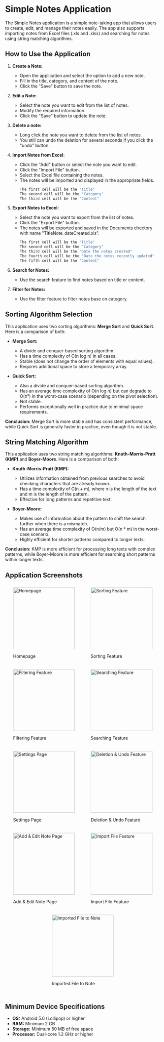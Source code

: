 # Simple Notes Application

The Simple Notes application is a simple note-taking app that allows users to create, edit, and manage their notes easily. The app also supports importing notes from Excel files (.xls and .xlsx) and searching for notes using string matching algorithms.

## How to Use the Application

1. **Create a Note:**
   - Open the application and select the option to add a new note.
   - Fill in the title, category, and content of the note.
   - Click the "Save" button to save the note.

2. **Edit a Note:**
   - Select the note you want to edit from the list of notes.
   - Modify the required information.
   - Click the "Save" button to update the note.
3. **Delete a note:**
   - Long click the note you want to delete from the list of notes.
   - You still can undo the deletion for several seconds if you click the "undo" button.


4. **Import Notes from Excel:**
   - Click the "Add" button or select the note you want to edit.
   - Click the "Import File" button.
   - Select the Excel file containing the notes.
   - The notes will be imported and displayed in the appropriate fields.
     ```bash
     The first cell will be the "Title"
     The second cell will be the "Category"
     The third cell will be the "Content"
      ```
5. **Export Notes to Excel:**
   - Select the note you want to export from the list of notes.
   - Click the "Export File" button.
   - The notes will be exported and saved in the Documents directory with name "TitleNote_dateCreated.xls".
     ```bash
     The first cell will be the "Title"
     The second cell will be the "Category"
     The third cell will be the "Date the notes created"
     The fourth cell will be the "Date the notes recently updated"
     The fifth cell will be the "Content"
      ```
   

7. **Search for Notes:**
   - Use the search feature to find notes based on title or content.
8. **Filter for Notes:**
   - Use the filter feature to filter notes base on category.

## Sorting Algorithm Selection

This application uses two sorting algorithms: **Merge Sort** and **Quick Sort**. Here is a comparison of both:

- **Merge Sort:**
  - A divide and conquer-based sorting algorithm.
  - Has a time complexity of O(n log n) in all cases.
  - Stable (does not change the order of elements with equal values).
  - Requires additional space to store a temporary array.

- **Quick Sort:**
  - Also a divide and conquer-based sorting algorithm.
  - Has an average time complexity of O(n log n) but can degrade to O(n²) in the worst-case scenario (depending on the pivot selection).
  - Not stable.
  - Performs exceptionally well in practice due to minimal space requirements.

**Conclusion:** 
Merge Sort is more stable and has consistent performance, while Quick Sort is generally faster in practice, even though it is not stable.

## String Matching Algorithm

This application uses two string matching algorithms: **Knuth-Morris-Pratt (KMP)** and **Boyer-Moore**. Here is a comparison of both:

- **Knuth-Morris-Pratt (KMP):**
  - Utilizes information obtained from previous searches to avoid checking characters that are already known.
  - Has a time complexity of O(n + m), where n is the length of the text and m is the length of the pattern.
  - Effective for long patterns and repetitive text.

- **Boyer-Moore:**
  - Makes use of information about the pattern to shift the search further when there is a mismatch.
  - Has an average time complexity of O(n/m) but O(n * m) in the worst-case scenario.
  - Highly efficient for shorter patterns compared to longer texts.

**Conclusion:** 
KMP is more efficient for processing long texts with complex patterns, while Boyer-Moore is more efficient for searching short patterns within longer texts.

## Application Screenshots


<div style="display: flex; flex-wrap: wrap; justify-content: space-around;">
    <div style="margin: 10px;">
        <img src="img/Screenshot_20240812_061438.png" alt="Homepage" style="width: 200px; height: auto;">
        <p>Homepage</p>
    </div>
    <div style="margin: 10px;">
        <img src="img/Screenshot_20240812_060238.png" alt="Sorting Feature" style="width: 200px; height: auto;">
        <p>Sorting Feature</p>
    </div>
    <div style="margin: 10px;">
        <img src="img/Screenshot_20240812_060306.png" alt="Filtering Feature" style="width: 200px; height: auto;">
        <p>Filtering Feature</p>
    </div>
    <div style="margin: 10px;">
        <img src="img/Screenshot_20240812_060337.png" alt="Searching Feature" style="width: 200px; height: auto;">
        <p>Searching Feature</p>
    </div>
    <div style="margin: 10px;">
        <img src="img/Screenshot_20240812_060349.png" alt="Settings Page" style="width: 200px; height: auto;">
        <p>Settings Page</p>
    </div>
    <div style="margin: 10px;">
        <img src="img/Screenshot_20240812_060403.png" alt="Deletion & Undo Feature" style="width: 200px; height: auto;">
        <p>Deletion & Undo Feature</p>
    </div>
    <div style="margin: 10px;">
        <img src="img/Screenshot_20240812_183912.png" alt="Add & Edit Note Page" style="width: 200px; height: auto;">
        <p>Add & Edit Note Page</p>
    </div>
    <div style="margin: 10px;">
        <img src="img/Screenshot_20240812_060423.png" alt="Import File Feature" style="width: 200px; height: auto;">
        <p>Import File Feature</p>
    </div>
    <div style="margin: 10px;">
        <img src="img/Screenshot_20240812_060434.png" alt="Imported File to Note" style="width: 200px; height: auto;">
        <p>Imported File to Note</p>
    </div>
</div>




## Minimum Device Specifications

- **OS:** Android 5.0 (Lollipop) or higher
- **RAM:** Minimum 2 GB
- **Storage:** Minimum 50 MB of free space
- **Processor:** Dual-core 1.2 GHz or higher
